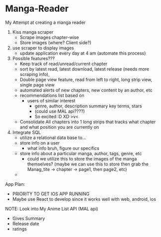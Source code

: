 # Manga-Reader
My Attempt at creating a manga reader
1. Kiss manga scraper
   - Scrape images chapter-wise
   - Store images (where? Client side?)
3. use scraper to display images
   - update application every day at 4 am (automate this process)
4. Possible features???
   - Keep track of read/unread/current chapter
   - sort by latest read, latest download, latest release (needs more scraping info),
   - Double page view feature, read from left to right, long strip view, single page view
   - automated alerts of new chapters, new content by an author, etc
   - recommendations list based on
      - users of similar interest
         - genre, author, description summary key terms, stars
         - (could use MAL api????)
         - So excited :D XD >v<
   - Consolidate All chapters into 1 long strips that tracks
     what chapter and what position you are currently on
5. Integrate SQL
   - utilize a relational data base to...
   - store info on a user
      - what info bruh, figure our specifics
   - store info about a particular manga, author, tags, genre, etc
      - could we utilize this to store the images of the manga themselves?
        (maybe we can use this to store then grab the Manag_tite -> chapter -> page1, then page2, etc)
   - 

App Plan: 
- PRIORITY TO GET IOS APP RUNNING
- Maybe use React to develop since it works well with web, android, ios



NOTE: 
Look into My Anime List API (MAL api)
  - Gives Summary
  - Release date
  - ratings
